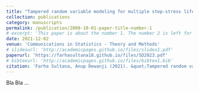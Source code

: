 ```yaml
---
title: "Tampered random variable modeling for multiple step-stress life test"
collection: publications
category: manuscripts
permalink: /publication/2009-10-01-paper-title-number-1
# excerpt: 'This paper is about the number 1. The number 2 is left for future work.'
date: 2021-12-02
venue: 'Communications in Statistics - Theory and Methods'
# slidesurl: 'http://academicpages.github.io/files/slides1.pdf'
paperurl: 'https://farhasultana18.github.io/files/SD2023.pdf'
# bibtexurl: 'http://academicpages.github.io/files/bibtex1.bib'
citation: 'Farha Sultana, Anup Dewanji (2021). &quot;Tampered random variable modeling for multiple step-stress life test.&quot; <i>Communications in Statistics - Theory and Methods</i>. 52(15):5387-5406.'
---
```

Bla Bla ...
